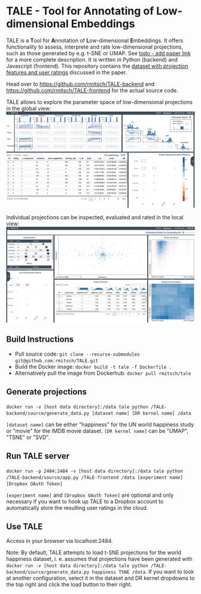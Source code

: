 # TALE - Tool for Annotating of Low-dimensional Embeddings

TALE is a **T**ool for **A**nnotation of **L**ow-dimensional **E**mbeddings. It offers functionality to assess, interprete and rate low-dimensional projections, such as those generated by e.g. t-SNE or UMAP. See [todo - add paper link](www.arxiv.org) for a more complete description. It is written in Python (backend) and Javascript (frontend).
This repository contains the [dataset with projection features and user ratings](https://github.com/rmitsch/TALE/blob/master/rated_projection_features.pkl) discussed in the paper.

Head over to https://github.com/rmitsch/TALE-backend and https://github.com/rmitsch/TALE-frontend for the actual source code.

TALE allows to explore the parameter space of low-dimensional projections in the global view:
![TALE: Global view](https://github.com/rmitsch/TALE/blob/master/doc/tale_global.png)

Individual projections can be inspected, evaluated and rated in the local view:
![TALE: Local view](https://github.com/rmitsch/TALE/blob/master/doc/tale_local.png)

## Build Instructions

* Pull source code:
`git clone --recurse-submodules git@github.com:rmitsch/TALE.git`
* Build the Docker image:
`docker build -t tale -f Dockerfile .`
* Alternatively pull the image from Dockerhub:
`docker pull rmitsch/tale`

## Generate projections

`docker run -v [host data directory]:/data tale python /TALE-backend/source/generate_data.py [dataset name] [DR kernel name] /data`    

`[dataset name]` can be either "happiness" for the UN world happiness study or "movie" for the IMDB movie dataset.
`[DR kernel name]` can be "UMAP", "TSNE" or "SVD".

## Run TALE server

`docker run -p 2484:2484 -v [host data directory]:/data tale python /TALE-backend/source/app.py /TALE-frontend /data [experiment name] [Dropbox OAuth Token]`

`[experiment name]` and `[Dropbox OAuth Token]` are optional and only necessary if you want to hook up TALE to a Dropbox account to automatically store the resulting user ratings in the cloud.

## Use TALE

Access in your browser via localhost:2484.

Note: By default, TALE attempts to load t-SNE projections for the world happiness dataset, i. e. assumes that projections have been generated with 
`docker run -v [host data directory]:/data tale python /TALE-backend/source/generate_data.py happiness TSNE /data`. If you want to look at another configuration, select it in the dataset and DR kernel dropdowns to the top right and click the load button to their right.

